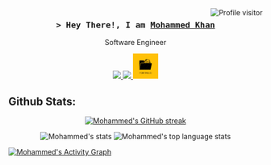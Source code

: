 
<a href="#">
  <img align="right" src="https://komarev.com/ghpvc/?username=mehmedx7&label=Visitors&color=0e75b6&style=flat" alt="Profile visitor" />
</a>


<!-- Intro  -->
<h3 align="center">
        <samp>&gt; Hey There!, I am
                <b><a target="_blank" href="https://mohammedkhan.netlify.app/">Mohammed Khan</a></b>
        </samp>
</h3>


<p align="center">
    Software Engineer 
</p>

<p align="center">
  <a href="https://www.linkedin.com/in/mehmedx7">
    <img src="https://skillicons.dev/icons?i=linkedin" />
  </a>
  <a href="mailto:mehmedkhan16@gmail.com">
    <img src="https://skillicons.dev/icons?i=gmail" />
  </a>
  <a href="https://mohammedkhan.netlify.app">
    <img src="https://raw.githubusercontent.com/Mehmedx7/React-store/main/portfolioicon.png" width="50"/>
  </a>
</p>

## Github Stats:
<p align="center">
  <a href="#">
    <img height = "160" src="https://github-readme-streak-stats.herokuapp.com/?user=mehmedx7&theme=radical&border=7F3FBF&background=0D1117" alt="Mohammed's GitHub streak"/>
  </a>
</p>
<p align="center">
    <img height="160" src="https://github-readme-stats.vercel.app/api?username=mehmedx7&count_private=true&include_all_commits=true&theme=tokyonight" alt="Mohammed's stats" />
    <img height="160" src="https://github-readme-stats.vercel.app/api/top-langs/?username=mehmedx7&layout=compact&theme=tokyonight" alt="Mohammed's top language stats" />
</p>

<a href="https://github.com/mehmedx7"><img  height="270" width="1050" alt="Mohammed's Activity Graph" src="https://github-readme-activity-graph.vercel.app/graph?username=mehmedx7&bg_color=0d1117&color=dde9e5&line=52d4ff&point=ff006f&area=true&hide_border=true"/></a>


